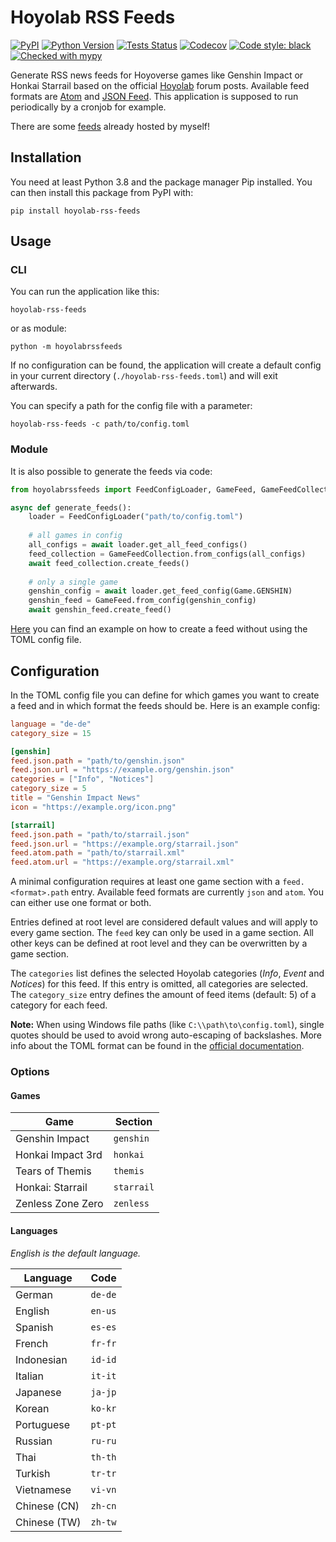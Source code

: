 # Hoyolab RSS Feeds

[![PyPI](https://img.shields.io/pypi/v/hoyolab-rss-feeds)](https://pypi.org/project/hoyolab-rss-feeds/)
[![Python Version](https://img.shields.io/pypi/pyversions/hoyolab-rss-feeds)](https://pypi.org/project/hoyolab-rss-feeds/)
[![Tests Status](https://img.shields.io/github/actions/workflow/status/c3kay/hoyolab-rss-feeds/test.yaml?branch=master)](https://github.com/c3kay/hoyolab-rss-feeds/actions/workflows/test.yaml)
[![Codecov](https://img.shields.io/codecov/c/gh/c3kay/hoyolab-rss-feeds/master)](https://app.codecov.io/gh/c3kay/hoyolab-rss-feeds)
[![Code style: black](https://img.shields.io/badge/code%20style-black-000000.svg)](https://github.com/psf/black)
[![Checked with mypy](http://www.mypy-lang.org/static/mypy_badge.svg)](http://mypy-lang.org/)

Generate RSS news feeds for Hoyoverse games like Genshin Impact or Honkai Starrail based
on the official [Hoyolab](https://www.hoyolab.com) forum posts. Available feed formats
are [Atom](https://datatracker.ietf.org/doc/html/rfc4287) and [JSON Feed](https://jsonfeed.org).
This application is supposed to run periodically by a cronjob for example.

There are some [feeds](https://c3kay.de/hoyolab-rss-feeds) already hosted by myself!

## Installation

You need at least Python 3.8 and the package manager Pip installed. You can then
install this package from PyPI with:

```shell
pip install hoyolab-rss-feeds
```

## Usage

### CLI

You can run the application like this:

```shell
hoyolab-rss-feeds
```

or as module:

```shell
python -m hoyolabrssfeeds
```

If no configuration can be found, the application will create a default config
in your current directory (`./hoyolab-rss-feeds.toml`) and will exit afterwards.

You can specify a path for the config file with a parameter:

```shell
hoyolab-rss-feeds -c path/to/config.toml
```

### Module

It is also possible to generate the feeds via code:

```python
from hoyolabrssfeeds import FeedConfigLoader, GameFeed, GameFeedCollection, Game

async def generate_feeds():
    loader = FeedConfigLoader("path/to/config.toml")
    
    # all games in config
    all_configs = await loader.get_all_feed_configs()
    feed_collection = GameFeedCollection.from_configs(all_configs)
    await feed_collection.create_feeds()
    
    # only a single game
    genshin_config = await loader.get_feed_config(Game.GENSHIN)
    genshin_feed = GameFeed.from_config(genshin_config)
    await genshin_feed.create_feed()
```

[Here](https://gist.github.com/c3kay/2cd9833ef1c527e210aebf7a866336ed)
you can find an example on how to create a feed without using the TOML config file.

## Configuration

In the TOML config file you can define for which games you want to create a feed
and in which format the feeds should be. Here is an example config:

```toml
language = "de-de"
category_size = 15

[genshin]
feed.json.path = "path/to/genshin.json"
feed.json.url = "https://example.org/genshin.json"
categories = ["Info", "Notices"]
category_size = 5
title = "Genshin Impact News"
icon = "https://example.org/icon.png"

[starrail]
feed.json.path = "path/to/starrail.json"
feed.json.url = "https://example.org/starrail.json"
feed.atom.path = "path/to/starrail.xml"
feed.atom.url = "https://example.org/starrail.xml"
```

A minimal configuration requires at least one game section with a `feed.<format>.path`
entry. Available feed formats are currently `json` and `atom`. You can either use
one format or both.

Entries defined at root level are considered default values and will apply to every
game section. The `feed` key can only be used in a game section. All other keys
can be defined at root level and they can be overwritten by a game section.

The `categories` list defines the selected Hoyolab categories (*Info*, *Event* and
*Notices*) for this feed. If this entry is omitted, all categories are selected.
The `category_size` entry defines the amount of feed items (default: 5) of a category
for each feed. 

**Note:** When using Windows file paths (like `C:\\path\to\config.toml`), single quotes
should be used to avoid wrong auto-escaping of backslashes. More info about the TOML
format can be found in the [official documentation](https://toml.io/en/).

### Options

#### Games

| Game              | Section    |
|-------------------|------------|
| Genshin Impact    | `genshin`  |
| Honkai Impact 3rd | `honkai`   |
| Tears of Themis   | `themis`   |
| Honkai: Starrail  | `starrail` |
| Zenless Zone Zero | `zenless`  |

#### Languages

*English is the default language.*

| Language     | Code    |
|--------------|---------|
| German       | `de-de` |
| English      | `en-us` |
| Spanish      | `es-es` |
| French       | `fr-fr` |
| Indonesian   | `id-id` |
| Italian      | `it-it` |
| Japanese     | `ja-jp` |
| Korean       | `ko-kr` |
| Portuguese   | `pt-pt` |
| Russian      | `ru-ru` |
| Thai         | `th-th` |
| Turkish      | `tr-tr` |
| Vietnamese   | `vi-vn` |
| Chinese (CN) | `zh-cn` |
| Chinese (TW) | `zh-tw` |

